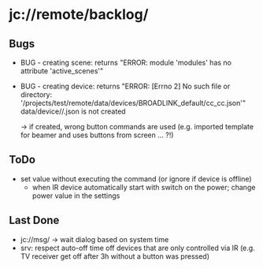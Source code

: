 # jc://remote/backlog/

## Bugs

* BUG - creating scene: 
        returns "ERROR: module 'modules' has no attribute 'active_scenes'"
* BUG - creating device: 
        returns "ERROR: [Errno 2] No such file or directory: '/projects/test/remote/data/devices/BROADLINK_default/cc_cc.json'"
        data/device/<API>/<device-config>.json is not created

  -> if created, wrong button commands are used (e.g. imported template for beamer and uses buttons from screen ... ?!)

## ToDo

* set value without executing the command (or ignore if device is offline)
  * when IR device automatically start with switch on the power; change power value in the settings 

## Last Done

* jc://msg/ -> wait dialog based on system time
* srv: respect auto-off time off devices that are only controlled via IR (e.g. TV receiver get off after 3h without a button was pressed)
